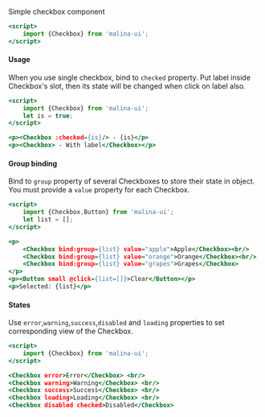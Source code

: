 Simple checkbox component

```htm
<script>
    import {Checkbox} from 'malina-ui';
</script>
```
#### Usage

When you use single checkbox, bind to `checked` property. Put label inside Checkbox's slot, then its state will be changed when click on label also.

```htm example
<script>
    import {Checkbox} from 'malina-ui';
    let is = true;
</script>

<p><Checkbox :checked={is}/> - {is}</p>
<p><Checkbox> - With label</Checkbox></p>
```
#### Group binding

Bind to `group` property of several Checkboxes to store their state in object. You must provide a `value` property for each Checkbox.

```htm example
<script>
    import {Checkbox,Button} from 'malina-ui';
    let list = [];
</script>

<p>
    <Checkbox bind:group={list} value="apple">Apple</Checkbox><br/>
    <Checkbox bind:group={list} value="orange">Orange</Checkbox><br/> 
    <Checkbox bind:group={list} value="grapes">Grapes</Checkbox>
</p>
<p><Button small @click={list=[]}>Clear</Button></p>
<p>Selected: {list}</p>
```

#### States

Use `error`,`warning`,`success`,`disabled` and `loading` properties to set corresponding view of the Checkbox.

```htm example
<script>
    import {Checkbox} from 'malina-ui';
</script>

<Checkbox error>Error</Checkbox> <br/>
<Checkbox warning>Warning</Checkbox> <br/>
<Checkbox success>Success</Checkbox> <br/>
<Checkbox loading>Loading</Checkbox> <br/>
<Checkbox disabled checked>Disabled</Checkbox>
```